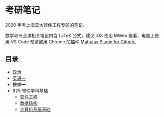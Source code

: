# 考研笔记

2020 年考上海交大软件工程专硕的笔记。

数学和专业课相关笔记内含 LaTeX 公式，建议 iOS 使用 MWeb 查看、电脑上使用 VS Code 预览或用 Chrome 加插件 [MathJax Plugin for Github](https://chrome.google.com/webstore/detail/mathjax-plugin-for-github/ioemnmodlmafdkllaclgeombjnmnbima)。

## 目录

- [政治](politics)
- [英语一](english)
- ~~数学一~~
- 825 软件学科基础
  - [软件工程](se)
  - [数据结构](dsa)
  - [计算机系统基础](ics)
